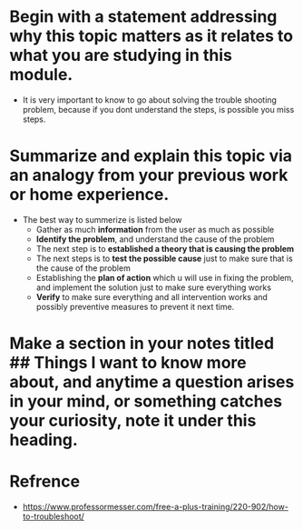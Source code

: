 # Begin with a statement addressing why this topic matters as it relates to what you are studying in this module.
 + It is very important to know to go about solving the trouble shooting problem, because if you dont understand the steps, is possible you miss steps.


# Summarize and explain this topic via an analogy from your previous work or home experience.
 + The best way to summerize is listed below
   + Gather as much **information** from the user as much as possible
   + **Identify the problem**, and understand the cause of the problem
   + The next step is to **established a theory that is causing the problem**
   + The next steps is to **test the possible cause** just to make sure that is the cause of the problem
   + Establishing the **plan of action** which u will use in fixing the problem, and implement the solution just to make sure everything works
   + **Verify** to make sure everything and all intervention works and possibly preventive measures to prevent it next time.


# Make a section in your notes titled ## Things I want to know more about, and anytime a question arises in your mind, or something catches your curiosity, note it under this heading.

# Refrence
  + <https://www.professormesser.com/free-a-plus-training/220-902/how-to-troubleshoot/>